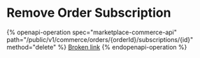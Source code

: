 # Remove Order Subscription

{% openapi-operation spec="marketplace-commerce-api" path="/public/v1/commerce/orders/{orderId}/subscriptions/{id}" method="delete" %}
[Broken link](broken-reference)
{% endopenapi-operation %}
